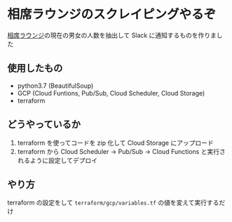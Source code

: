 # 相席ラウンジのスクレイピングやるぞ

[相席ラウンジ](https://oriental-lounge.com/)の現在の男女の人数を抽出して Slack に通知するものを作りました

## 使用したもの

- python3.7 (BeautifulSoup)
- GCP (Cloud Funtions, Pub/Sub, Cloud Scheduler, Cloud Storage)
- terraform

## どうやっているか

1. terraform を使ってコードを zip 化して Cloud Storage にアップロード
2. terraform から Cloud Scheduler → Pub/Sub → Cloud Functions と実行されるように設定してデプロイ

## やり方

terraform の設定をして `terraform/gcp/variables.tf` の値を変えて実行するだけ
